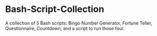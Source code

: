 # Bash-Script-Collection
A collection of 5 Bash scripts: Bingo Number Generator, Fortune Teller, Questionnaire, Countdown, and a script to run those four.
